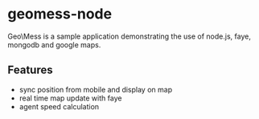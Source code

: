 geomess-node
============

Geo\Mess is a sample application demonstrating the use of node.js, faye, mongodb and google maps.


Features
---------

* sync position from mobile and display on map
* real time map update with faye
* agent speed calculation
